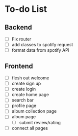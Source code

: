 # To-do List
## Backend
- [ ] Fix router
- [ ] add classes to spotify request 
- [ ] format data from spotify API

## Frontend
- [ ] flesh out welcome
- [ ] create sign up
- [ ] create login
- [ ] create home page
- [ ] search bar
- [ ] profile page
- [ ] album collection page
- [ ] album page
  - [ ] submit review/rating
- [ ] connect all pages